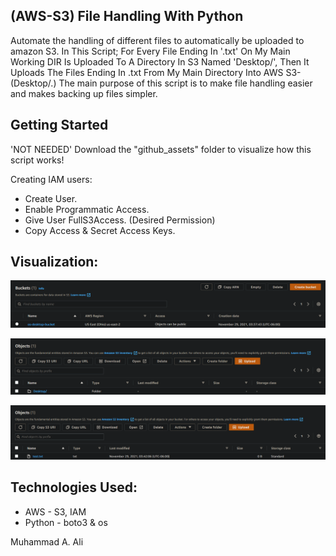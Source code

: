 ## (AWS-S3) File Handling With Python
Automate the handling of different files to automatically be uploaded to amazon S3.
In This Script; For Every File Ending In '.txt' On My Main Working DIR Is Uploaded To A Directory In S3 Named 'Desktop/', Then It Uploads The Files Ending In .txt From My Main Directory Into AWS S3-(Desktop/.)
The main purpose of this script is to make file handling easier and makes backing up files simpler.

## Getting Started
'NOT NEEDED' Download the "github_assets" folder to visualize how this script works!

 Creating IAM users:
* Create User.
* Enable Programmatic Access.
* Give User FullS3Access. (Desired Permission)
* Copy Access & Secret Access Keys.

## Visualization:

![Screen shot](github_assets/bucket.png)

![Screen shot](github_assets/dir.png)

![Screen shot](github_assets/files.png)

## Technologies Used:
* AWS - S3, IAM
* Python - boto3 & os

Muhammad A. Ali
